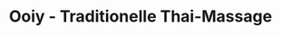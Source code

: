 ---
title: "Ooiy - Traditionelle Thai-Massage"
url: /saarbruecken/ooiy-traditionelle-thai-massage/
shop: Massage
---